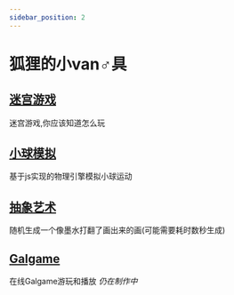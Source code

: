 ```yaml
---
sidebar_position: 2
---
```


# 狐狸的小van♂具

## [迷宫游戏](./html/maze)

迷宫游戏,你应该知道怎么玩

## [小球模拟](./html/ball)

基于js实现的物理引擎模拟小球运动

## [抽象艺术](./html/art)

随机生成一个像墨水打翻了画出来的画(可能需要耗时数秒生成)

## [Galgame](./html/gal)

在线Galgame游玩和播放 *仍在制作中*